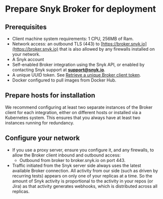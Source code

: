 # Prepare Snyk Broker for deployment

## Prerequisites

* Client machine system requirements: 1 CPU, 256MB of Ram.
* Network access: an outbound TLS (443) to [https://broker.snyk.io](https://broker.snyk.io) that is also allowed by any firewalls installed on your network.
* A Snyk account
* Self-enabled Broker integration using the Snyk API, or enabled by contacting Snyk support at **support@snyk.io**.
* A unique UUID token. See [Retrieve a unique Broker client token](https://docs.snyk.io/integrations/snyk-broker/retrieve-a-unique-broker-client-token).
* Docker configured to pull images from Docker Hub.

## Prepare hosts for installation

We recommend configuring at least two separate instances of the Broker client for each integration, either on different hosts or installed via a Kubernetes system. This ensures that you always have at least two instances running for redundancy.

## Configure your network

* If you use a proxy server, ensure you configure it, and any firewalls, to allow the Broker client inbound and outbound access:
  * Outbound from broker to broker.snyk.io on port 443.
* Traffic initiated from the Snyk server side always uses the latest available Broker connection. All activity from our side (such as driven by recurring tests) appears on only one of your replicas at a time. So the amount of Snyk activity is proportional to the activity in your repos (or Jira) as that activity generates webhooks, which is distributed across all replicas.
